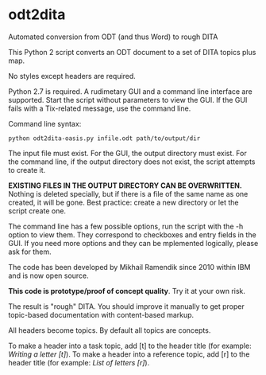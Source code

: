 # odt2dita
Automated conversion from ODT (and thus Word) to rough DITA

This Python 2 script converts an ODT document to a set of DITA topics plus map. 

No styles except headers are required. 

Python 2.7 is required. A rudimetary GUI and a command line interface are supported. Start the script without parameters to view the GUI. If the GUI fails with a Tix-related message, use the command line.

Command line syntax:

    python odt2dita-oasis.py infile.odt path/to/output/dir

The input file must exist. For the GUI, the output directory must exist. For the command line, if the output directory does not exist, the script attempts to create it.

**EXISTING FILES IN THE OUTPUT DIRECTORY CAN BE OVERWRITTEN.** Nothing is deleted specially, but if there is a file of the same name as one created, it will be gone. Best practice: create a new directory or let the script create one.

The command line has a few possible options, run the script with the -h option to view them. They correspond to checkboxes and entry fields in the GUI. If you need more options and they can be mplemented logically, please ask for them.

The code has been developed by Mikhail Ramendik since 2010 within IBM and is now open source. 

**This code is prototype/proof of concept quality**. Try it at your own risk. 

The result is "rough" DITA. You should improve it manually to get proper topic-based documentation with content-based markup.

All headers become topics. By default all topics are concepts.

To make a header into a task topic, add \[t\] to the header title (for example: *Writing a letter \[t\]*). To make a header into a reference topic, add \[r\] to the header title (for example: *List of letters \[r\]*).
